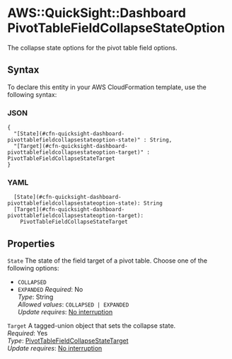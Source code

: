 # AWS::QuickSight::Dashboard PivotTableFieldCollapseStateOption<a name="aws-properties-quicksight-dashboard-pivottablefieldcollapsestateoption"></a>

The collapse state options for the pivot table field options\.

## Syntax<a name="aws-properties-quicksight-dashboard-pivottablefieldcollapsestateoption-syntax"></a>

To declare this entity in your AWS CloudFormation template, use the following syntax:

### JSON<a name="aws-properties-quicksight-dashboard-pivottablefieldcollapsestateoption-syntax.json"></a>

```
{
  "[State](#cfn-quicksight-dashboard-pivottablefieldcollapsestateoption-state)" : String,
  "[Target](#cfn-quicksight-dashboard-pivottablefieldcollapsestateoption-target)" : PivotTableFieldCollapseStateTarget
}
```

### YAML<a name="aws-properties-quicksight-dashboard-pivottablefieldcollapsestateoption-syntax.yaml"></a>

```
  [State](#cfn-quicksight-dashboard-pivottablefieldcollapsestateoption-state): String
  [Target](#cfn-quicksight-dashboard-pivottablefieldcollapsestateoption-target): 
    PivotTableFieldCollapseStateTarget
```

## Properties<a name="aws-properties-quicksight-dashboard-pivottablefieldcollapsestateoption-properties"></a>

`State`  <a name="cfn-quicksight-dashboard-pivottablefieldcollapsestateoption-state"></a>
The state of the field target of a pivot table\. Choose one of the following options:  
+  `COLLAPSED` 
+  `EXPANDED` 
*Required*: No  
*Type*: String  
*Allowed values*: `COLLAPSED | EXPANDED`  
*Update requires*: [No interruption](https://docs.aws.amazon.com/AWSCloudFormation/latest/UserGuide/using-cfn-updating-stacks-update-behaviors.html#update-no-interrupt)

`Target`  <a name="cfn-quicksight-dashboard-pivottablefieldcollapsestateoption-target"></a>
A tagged\-union object that sets the collapse state\.  
*Required*: Yes  
*Type*: [PivotTableFieldCollapseStateTarget](aws-properties-quicksight-dashboard-pivottablefieldcollapsestatetarget.md)  
*Update requires*: [No interruption](https://docs.aws.amazon.com/AWSCloudFormation/latest/UserGuide/using-cfn-updating-stacks-update-behaviors.html#update-no-interrupt)